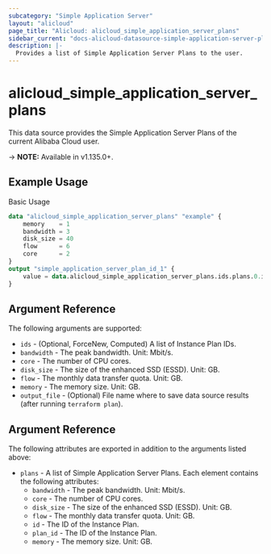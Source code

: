 ```yaml
---
subcategory: "Simple Application Server"
layout: "alicloud"
page_title: "Alicloud: alicloud_simple_application_server_plans"
sidebar_current: "docs-alicloud-datasource-simple-application-server-plans"
description: |-
  Provides a list of Simple Application Server Plans to the user.
---
```


# alicloud\_simple\_application\_server\_plans

This data source provides the Simple Application Server Plans of the current Alibaba Cloud user.

-> **NOTE:** Available in v1.135.0+.

## Example Usage

Basic Usage

```terraform
data "alicloud_simple_application_server_plans" "example" {
	memory    = 1
	bandwidth = 3
	disk_size = 40
	flow      = 6
	core      = 2
}
output "simple_application_server_plan_id_1" {
	value = data.alicloud_simple_application_server_plans.ids.plans.0.id
}

```

## Argument Reference

The following arguments are supported:

* `ids` - (Optional, ForceNew, Computed)  A list of Instance Plan IDs.
* `bandwidth` - The peak bandwidth. Unit: Mbit/s.
* `core` - The number of CPU cores.
* `disk_size` - The size of the enhanced SSD (ESSD). Unit: GB.
* `flow` - The monthly data transfer quota. Unit: GB.
* `memory` - The memory size. Unit: GB.
* `output_file` - (Optional) File name where to save data source results (after running `terraform plan`).

## Argument Reference

The following attributes are exported in addition to the arguments listed above:

* `plans` - A list of Simple Application Server Plans. Each element contains the following attributes:
	* `bandwidth` - The peak bandwidth. Unit: Mbit/s.
	* `core` - The number of CPU cores.
	* `disk_size` - The size of the enhanced SSD (ESSD). Unit: GB.
	* `flow` - The monthly data transfer quota. Unit: GB.
	* `id` - The ID of the Instance Plan.
	* `plan_id` - The ID of the Instance Plan.
	* `memory` - The memory size. Unit: GB.